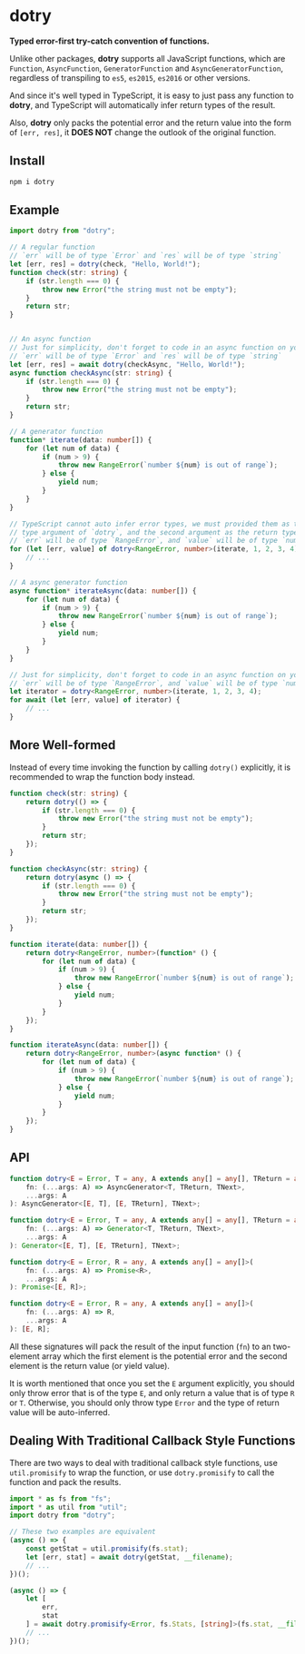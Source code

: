 # dotry

**Typed error-first try-catch convention of functions.**

Unlike other packages, **dotry** supports all JavaScript functions, which are
`Function`, `AsyncFunction`, `GeneratorFunction` and `AsyncGeneratorFunction`,
regardless of transpiling to `es5`, `es2015`, `es2016` or other versions.

And since it's well typed in TypeScript, it is easy to just pass any function
to **dotry**, and TypeScript will automatically infer return types of the result.

Also, **dotry** only packs the potential error and the return value into the
form of `[err, res]`, it **DOES NOT** change the outlook of the original
function.

## Install

```sh
npm i dotry
```

## Example

```typescript
import dotry from "dotry";

// A regular function
// `err` will be of type `Error` and `res` will be of type `string`
let [err, res] = dotry(check, "Hello, World!");
function check(str: string) {
    if (str.length === 0) {
        throw new Error("the string must not be empty");
    }
    return str;
}


// An async function
// Just for simplicity, don't forget to code in an async function on your own.
// `err` will be of type `Error` and `res` will be of type `string`
let [err, res] = await dotry(checkAsync, "Hello, World!");
async function checkAsync(str: string) {
    if (str.length === 0) {
        throw new Error("the string must not be empty");
    }
    return str;
}

// A generator function
function* iterate(data: number[]) {
    for (let num of data) {
        if (num > 9) {
            throw new RangeError(`number ${num} is out of range`);
        } else {
            yield num;
        }
    }
}

// TypeScript cannot auto infer error types, we must provided them as the first
// type argument of `dotry`, and the second argument as the return type.
// `err` will be of type `RangeError`, and `value` will be of type `number`.
for (let [err, value] of dotry<RangeError, number>(iterate, 1, 2, 3, 4)) {
    // ...
}

// A async generator function
async function* iterateAsync(data: number[]) {
    for (let num of data) {
        if (num > 9) {
            throw new RangeError(`number ${num} is out of range`);
        } else {
            yield num;
        }
    }
}

// Just for simplicity, don't forget to code in an async function on your own.
// `err` will be of type `RangeError`, and `value` will be of type `number`.
let iterator = dotry<RangeError, number>(iterate, 1, 2, 3, 4);
for await (let [err, value] of iterator) {
    // ...
}
```

## More Well-formed

Instead of every time invoking the function by calling `dotry()`
explicitly, it is recommended to wrap the function body instead.

```typescript
function check(str: string) {
    return dotry(() => {
        if (str.length === 0) {
            throw new Error("the string must not be empty");
        }
        return str;
    });
}

function checkAsync(str: string) {
    return dotry(async () => {
        if (str.length === 0) {
            throw new Error("the string must not be empty");
        }
        return str;
    });
}

function iterate(data: number[]) {
    return dotry<RangeError, number>(function* () {
        for (let num of data) {
            if (num > 9) {
                throw new RangeError(`number ${num} is out of range`);
            } else {
                yield num;
            }
        }
    });
}

function iterateAsync(data: number[]) {
    return dotry<RangeError, number>(async function* () {
        for (let num of data) {
            if (num > 9) {
                throw new RangeError(`number ${num} is out of range`);
            } else {
                yield num;
            }
        }
    });
}
```

## API

```typescript
function dotry<E = Error, T = any, A extends any[] = any[], TReturn = any, TNext = unknown>(
    fn: (...args: A) => AsyncGenerator<T, TReturn, TNext>,
    ...args: A
): AsyncGenerator<[E, T], [E, TReturn], TNext>;

function dotry<E = Error, T = any, A extends any[] = any[], TReturn = any, TNext = unknown>(
    fn: (...args: A) => Generator<T, TReturn, TNext>,
    ...args: A
): Generator<[E, T], [E, TReturn], TNext>;

function dotry<E = Error, R = any, A extends any[] = any[]>(
    fn: (...args: A) => Promise<R>,
    ...args: A
): Promise<[E, R]>;

function dotry<E = Error, R = any, A extends any[] = any[]>(
    fn: (...args: A) => R,
    ...args: A
): [E, R];
```

All these signatures will pack the result of the input function (`fn`) to an
two-element array which the first element is the potential error and the second
element is the return value (or yield value).

It is worth mentioned that once you set the `E` argument explicitly, you should
only throw error that is of the type `E`, and only return a value that is of
type `R` or `T`. Otherwise, you should only throw type `Error` and the type of
return value will be auto-inferred.

## Dealing With Traditional Callback Style Functions

There are two ways to deal with traditional callback style functions, use
`util.promisify` to wrap the function, or use `dotry.promisify` to call the
function and pack the results.

```typescript
import * as fs from "fs";
import * as util from "util";
import dotry from "dotry";

// These two examples are equivalent 
(async () => {
    const getStat = util.promisify(fs.stat);
    let [err, stat] = await dotry(getStat, __filename);
    // ...
})();

(async () => {
    let [
        err,
        stat
    ] = await dotry.promisify<Error, fs.Stats, [string]>(fs.stat, __filename);
    // ...
})();
```
